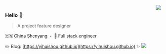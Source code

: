 
<!--
**yihuishou/yihuishou** is a ✨ _special_ ✨ repository because its `README.md` (this file) appears on your GitHub profile.

Here are some ideas to get you started:

- 🔭 I’m currently working on ...
- 🌱 I’m currently learning ...
- 👯 I’m looking to collaborate on ...
- 🤔 I’m looking for help with ...
- 💬 Ask me about ...
- 📫 How to reach me: ...
- 😄 Pronouns: ...
- ⚡ Fun fact: ...
-->


<img align="right" src="https://github-readme-stats.vercel.app/api?username=yihuishou&show_icons=true&icon_color=805AD5&text_color=718096&bg_color=ffffff&hide_title=false" />

### Hello 👏

> A project feature designer

🇨🇳 China Shenyang ・ 🔧 Full stack engineer

✏️ Blog: [https://yihuishou.github.io](https://yihuishou.github.io) ✨ ![](https://visitor-badge.glitch.me/badge?page_id=yihuishou)
